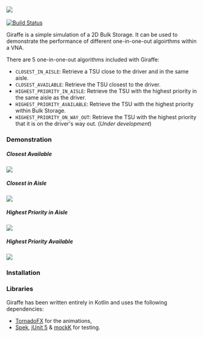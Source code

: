 ![](https://i.imgur.com/ggO3unV.png)
---
[![Build Status](https://travis-ci.org/george-kampanos/giraffe.svg?branch=master)](https://travis-ci.org/george-kampanos/giraffe)

Giraffe is a simple simulation of a 2D Bulk Storage. It can be used to demonstrate the performance of different one-in-one-out algoirthms within a VNA. 

There are 5 one-in-one-out algorithms included with Giraffe: 
- `CLOSEST_IN_AISLE`: Retrieve a TSU close to the driver and in the same aisle.
- `CLOSEST_AVAILABLE`: Retrieve the TSU closest to the driver.
- `HIGHEST_PRIORITY_IN_AISLE`: Retrieve the TSU with the highest priority in the same aisle as the driver.
- `HIGHEST_PRIORITY_AVAILABLE`: Retrieve the TSU with the highest priority within Bulk Storage. 
- `HIGHEST_PRIORITY_ON_WAY_OUT`: Retrieve the TSU with the highest priority that it is on the driver's way out. (_Under development_) 

### Demonstration
##### Closest Available
![](https://media.giphy.com/media/x02KOzHSQYLaAVgxY5/giphy.gif)

##### Closest in Aisle
![](https://media.giphy.com/media/9xwLCJEpJ9v1BII0ko/giphy.gif)

##### Highest Priority in Aisle
![](https://media.giphy.com/media/3IFCk1JPDGFg6xfyiS/giphy.gif)

##### Highest Priority Available
![](https://media.giphy.com/media/35zMBNqSko71IQbwJi/giphy.gif)

### Installation 

### Libraries
Giraffe has been written entirely in Kotlin and uses the following dependencies: 
- [TornadoFX](https://tornadofx.io/) for the animations,
- [Spek](http://spekframework.org), [jUnit 5](https://junit.org/junit5/) & [mockK](https://github.com/mockk/mockk) for testing.
